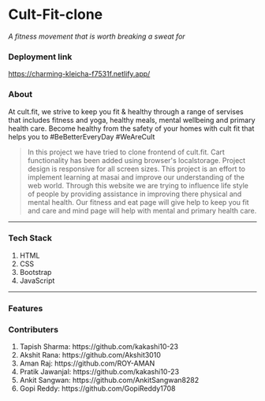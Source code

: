 <h1>Cult-Fit-clone</h1>

_A fitness movement that is worth breaking a sweat for_
<!-- <hr> -->

<h3> Deployment link </h3>

<a href="https://charming-kleicha-f7531f.netlify.app/" target="_blank">https://charming-kleicha-f7531f.netlify.app/

<h3> About </h3>

At cult.fit, we strive to keep you fit & healthy through a range of servises that includes fitness and yoga, healthy meals, mental wellbeing and primary health care. Become healthy from the safety of your homes with cult fit that helps you to #BeBetterEveryDay #WeAreCult 

> In this project we have tried to clone frontend of cult.fit. Cart functionality has been added using browser's localstorage. Project design is responsive for all screen sizes. This project is an effort to implement learning at masai and improve our understanding of the web world.  Through this website we are trying to influence life style of people by providing assistance in improving there physical and mental health. Our fitness and eat page will give help to keep you fit and care and mind page will help with mental and primary health care.

<hr>
<h3> Tech Stack </h3>
 
 
<ol>
 <li>HTML</li> 
 <li>CSS</li> 
 <li>Bootstrap</li> 
 <li>JavaScript</li> 
</ol>

 <hr>
 
 <h3>Features</h3>
 
 

 <h3>Contributers </h3>
 <ol>
  
<!--   <a href="www.linkedin.com/in/tapish23"> LinkedIn </a> </li> -->
<!--   https://github.com/kakashi10-23 -->
<!--   <li>Tapish Sharma: <a href="https://github.com/kakashi10-23"> Github </a>  <a href="www.linkedin.com/in/tapish23"> LinkedIn </a> </li> -->
  
  <li>Tapish Sharma: https://github.com/kakashi10-23 </li>
  
  <li>Akshit Rana:  https://github.com/Akshit3010 </li>
   
  <li>Aman Raj: https://github.com/ROY-AMAN </li>
   
  <li>Pratik Jawanjal: https://github.com/kakashi10-23 </li>
   
  <li>Ankit Sangwan: https://github.com/AnkitSangwan8282 </li>
   
  <li>Gopi Reddy:  https://github.com/GopiReddy1708 </li>

 </ol>

